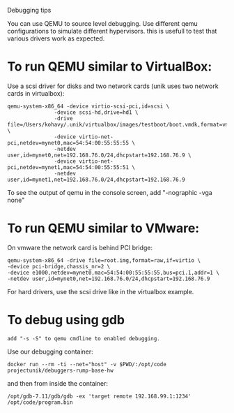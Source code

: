 Debugging tips

You can use QEMU to source level debugging. Use different qemu configurations to simulate different hypervisors. this is usefull to test that various drivers work as expected.

# To run QEMU similar to VirtualBox:

Use a scsi driver for disks and two network cards (unik uses two network cards in virtualbox):

    qemu-system-x86_64 -device virtio-scsi-pci,id=scsi \
                   -device scsi-hd,drive=hd1 \
                   -drive file=/Users/kohavy/.unik/virtualbox/images/testboot/boot.vmdk,format=vmdk,if=none,id=hd1 \
                   -device virtio-net-pci,netdev=mynet0,mac=54:54:00:55:55:55 \
                   -netdev user,id=mynet0,net=192.168.76.0/24,dhcpstart=192.168.76.9 \
                   -device virtio-net-pci,netdev=mynet1,mac=54:54:00:55:55:51 \
                   -netdev user,id=mynet1,net=192.168.76.0/24,dhcpstart=192.168.76.9

To see the output of qemu in the console screen, add "-nographic -vga none"

# To run QEMU similar to VMware:

On vmware the network card is behind PCI bridge:

    qemu-system-x86_64 -drive file=root.img,format=raw,if=virtio \
    -device pci-bridge,chassis_nr=2 \
    -device e1000,netdev=mynet0,mac=54:54:00:55:55:55,bus=pci.1,addr=1 \
    -netdev user,id=mynet0,net=192.168.76.0/24,dhcpstart=192.168.76.9 

For hard drivers, use the scsi drive like in the virtualbox example.

# To debug using gdb

    add "-s -S" to qemu cmdline to enabled debugging.

Use our debugging container:

    docker run --rm -ti --net="host" -v $PWD/:/opt/code projectunik/debuggers-rump-base-hw

and then from inside the container:

    /opt/gdb-7.11/gdb/gdb -ex 'target remote 192.168.99.1:1234' /opt/code/program.bin
